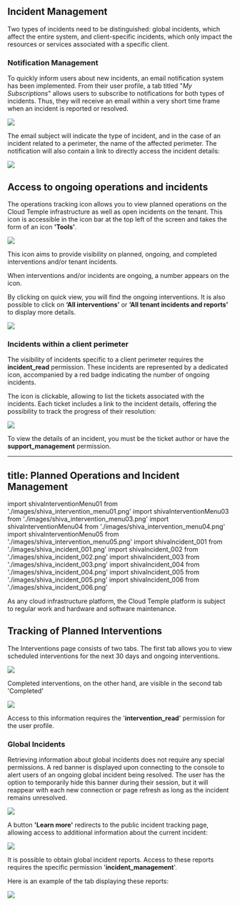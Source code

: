 ## Incident Management

Two types of incidents need to be distinguished: global incidents, which affect the entire system, and client-specific incidents, which only impact the resources or services associated with a specific client.

### Notification Management

To quickly inform users about new incidents, an email notification system has been implemented. From their user profile, a tab titled "*My Subscriptions*" allows users to subscribe to notifications for both types of incidents. Thus, they will receive an email within a very short time frame when an incident is reported or resolved.

<img src={shivaIncident_005} />

The email subject will indicate the type of incident, and in the case of an incident related to a perimeter, the name of the affected perimeter. The notification will also contain a link to directly access the incident details:

<img src={shivaIncident_006} />

## Access to ongoing operations and incidents

The operations tracking icon allows you to view planned operations on the Cloud Temple infrastructure as well as open incidents on the tenant. This icon is accessible in the icon bar at the top left of the screen and takes the form of an icon __'Tools'__.

<img src={shivaInterventionMenu01} />

This icon aims to provide visibility on planned, ongoing, and completed interventions and/or tenant incidents.

When interventions and/or incidents are ongoing, a number appears on the icon.

By clicking on quick view, you will find the ongoing interventions. It is also possible to click on __‘All interventions’__ or __‘All tenant incidents and reports’__ to display more details.

<img src={shivaInterventionMenu03} />

### Incidents within a client perimeter

The visibility of incidents specific to a client perimeter requires the __incident_read__ permission. These incidents are represented by a dedicated icon, accompanied by a red badge indicating the number of ongoing incidents.

The icon is clickable, allowing to list the tickets associated with the incidents. Each ticket includes a link to the incident details, offering the possibility to track the progress of their resolution:

<img src={shivaIncident_004} />

To view the details of an incident, you must be the ticket author or have the __support_management__ permission.

---
title: Planned Operations and Incident Management
---
import shivaInterventionMenu01 from './images/shiva_intervention_menu01.png'
import shivaInterventionMenu03 from './images/shiva_intervention_menu03.png'
import shivaInterventionMenu04 from './images/shiva_intervention_menu04.png'
import shivaInterventionMenu05 from './images/shiva_intervention_menu05.png'
import shivaIncident_001 from './images/shiva_incident_001.png'
import shivaIncident_002 from './images/shiva_incident_002.png'
import shivaIncident_003 from './images/shiva_incident_003.png'
import shivaIncident_004 from './images/shiva_incident_004.png'
import shivaIncident_005 from './images/shiva_incident_005.png'
import shivaIncident_006 from './images/shiva_incident_006.png'

As any cloud infrastructure platform, the Cloud Temple platform is subject to regular work and hardware and software maintenance.

## Tracking of Planned Interventions

The Interventions page consists of two tabs. The first tab allows you to view scheduled interventions for the next 30 days and ongoing interventions.

<img src={shivaInterventionMenu04} />

Completed interventions, on the other hand, are visible in the second tab 'Completed'

<img src={shivaInterventionMenu05} />

Access to this information requires the '__intervention_read__' permission for the user profile.

### Global Incidents

Retrieving information about global incidents does not require any special permissions. A red banner is displayed upon connecting to the console to alert users of an ongoing global incident being resolved. The user has the option to temporarily hide this banner during their session, but it will reappear with each new connection or page refresh as long as the incident remains unresolved.

<img src={shivaIncident_001} />

A button __'Learn more'__ redirects to the public incident tracking page, allowing access to additional information about the current incident:

<img src={shivaIncident_002} />

It is possible to obtain global incident reports. Access to these reports requires the specific permission '__incident_management__'.

Here is an example of the tab displaying these reports:

<img src={shivaIncident_003} />